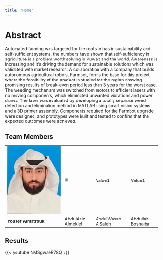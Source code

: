 ```yaml
---
title: "Home"
---
```


# Abstract

Automated farming was targeted for the roots in has in sustainability and self-sufficient systems, the numbers have shown that self-sufficiency in agriculture is a problem worth solving in Kuwait and the world. Awareness is increasing and it’s driving the demand for sustainable solutions which was validated with market research. A collaboration with a company that builds autonomous agricultural robots, Farmbot, forms the base for this project where the feasibility of the product is studied for the region showing promising results of break-even period less than 3 years for the worst case. The weeding mechanism was switched from motors to efficient lasers with no moving components, which eliminated unwanted vibrations and power draws. The laser was evaluated by developing a totally separate weed detection and elimination method in MATLAB using smart vision systems and a 3D printer assembly. Components required for the Farmbot upgrade were designed, and prototypes were built and tested to confirm that the expected outcomes were achieved.


## Team Members
|   |   |   |   | 
|---|---|---|---|
|![](https://raw.githubusercontent.com/me459ku/Automated-Farming/b736f6c47cd7599d0f2b2fa14c04fece704fcb53/img/PhotoYousef.jpg)| <img src="https://raw.githubusercontent.com/me459ku/Automated-Farming/b736f6c47cd7599d0f2b2fa14c04fece704fcb53/img/PhotoYousef.jpg" alt="nan" width="10"/> | Value1 | Value1 | bla |
| __Yousef Almatrouk__ | AbdulAziz Almeklef | AbdulWahab AlSaleh | Abdullah Boshaiba |

## Results

{{< youtube NMSgwaeR78Q >}}
